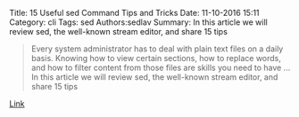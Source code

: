 Title: 15 Useful sed Command Tips and Tricks
Date: 11-10-2016 15:11
Category: cli
Tags: sed
Authors:sedlav
Summary: In this article we will review sed, the well-known stream editor, and share 15 tips

> Every system administrator has to deal with plain text files on a daily basis. Knowing how to view certain sections, how to replace words, and how to filter content from those files are skills you need to have ... In this article we will review sed, the well-known stream editor, and share 15 tips

[Link](http://www.tecmint.com/linux-sed-command-tips-tricks)
